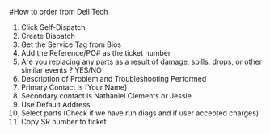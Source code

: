 #How to order from Dell Tech

1.	Click Self-Dispatch
2.	Create Dispatch
3.	Get the Service Tag from Bios
4.	Add the Reference/PO# as the ticket number
5.	Are you replacing any parts as a result of damage, spills, drops, or other similar events ? YES/NO
6.	Description of Problem and Troubleshooting Performed
7.	Primary Contact is [Your Name]
8.	Secondary contact is Nathaniel Clements or Jessie
9.	Use Default Address 
10.	Select parts (Check if we have run diags and if user accepted charges) 
11.	Copy SR number to ticket
